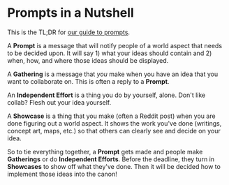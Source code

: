 # Prompts in a Nutshell

This is the TL;DR for [our guide to prompts](plan.md).

A **Prompt** is a message that will notify people of a world aspect that needs to be decided upon. It will say 1) what your ideas should contain and 2) when, how, and where those ideas should be displayed.

A **Gathering** is a message that *you* make when you have an idea that you want to collaborate on. This is often a reply to a **Prompt**.

An **Independent Effort** is a thing you do by yourself, alone. Don't like collab? Flesh out your idea yourself.

A **Showcase** is a thing that you make (often a Reddit post) when you are done figuring out a world aspect. It shows the work you've done (writings, concept art, maps, etc.) so that others can clearly see and decide on your idea.

So to tie everything together, a **Prompt** gets made and people make **Gatherings** or do **Independent Efforts**. Before the deadline, they turn in **Showcases** to show off what they've done. Then it will be decided how to implement those ideas into the canon!
